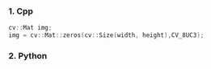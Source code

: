 ### 1. Cpp

```c++
cv::Mat img;
img = cv::Mat::zeros(cv::Size(width, height),CV_8UC3);
```





### 2. Python